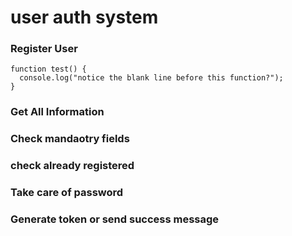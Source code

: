 # user auth system
### Register User
```
function test() {
  console.log("notice the blank line before this function?");
}
```
### Get All Information
### Check mandaotry fields
### check already registered
### Take care of password
### Generate token or send success message

